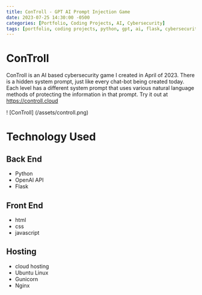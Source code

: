 ```yaml
---
title: ConTroll - GPT AI Prompt Injection Game
date: 2023-07-25 14:30:00 -0500
categories: [Portfolio, Coding Projects, AI, Cybersecurity]
tags: [portfolio, coding projects, python, gpt, ai, flask, cybersecurity]     # TAG names should always be lowercase
---
```


# ConTroll
ConTroll is an AI based cybersecurity game I created in April of 2023. There is a hidden system prompt, just like every chat-bot being created today.
Each level has a different system prompt that uses various natural language methods of protecting the information in that prompt.
Try it out at <https://controll.cloud>

! [ConTroll] (/assets/controll.png)

# Technology Used

<h2>Back End</h2>

- Python
- OpenAI API
- Flask

<h2>Front End</h2>

- html
- css
- javascript

<h2>Hosting</h2>

- cloud hosting
- Ubuntu Linux
- Gunicorn
- Nginx
